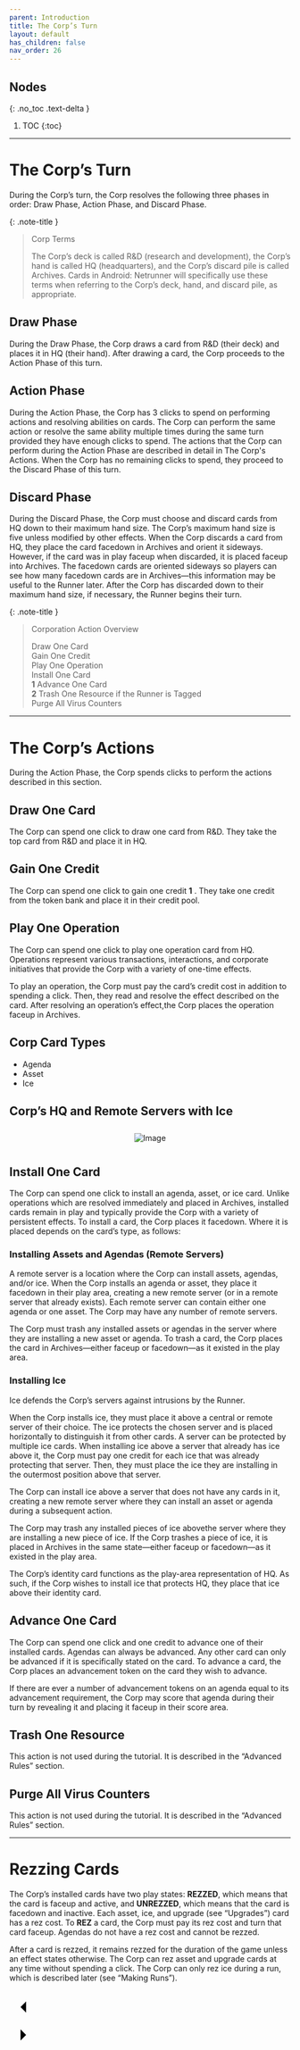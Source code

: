 ```yaml
---
parent: Introduction
title: The Corp’s Turn
layout: default
has_children: false
nav_order: 26
---
```

## Nodes
{: .no_toc .text-delta }
1. TOC
{:toc}

<hr>

# The Corp’s Turn

During the Corp’s turn, the Corp resolves the following three phases in order: Draw Phase, Action Phase, and Discard Phase.

{: .note-title }
> Corp Terms
>
> The Corp’s deck is called R&D (research and development), the Corp’s hand is called HQ (headquarters), and the Corp’s discard
pile is called Archives. Cards in Android: Netrunner will specifically use these terms when referring to the Corp’s deck, hand, and
discard pile, as appropriate.

## Draw Phase
During the Draw Phase, the Corp draws a card from R&D (their deck) and places it in HQ (their hand). After drawing a card, the Corp proceeds to the Action Phase of this turn.

## Action Phase
During the Action Phase, the Corp has 3 clicks to spend on performing actions and resolving abilities on cards. The Corp can perform the same action or resolve the same ability multiple times during the same turn provided they have enough clicks to spend. The
actions that the Corp can perform during the Action Phase are described in detail in The Corp's Actions. When the Corp has no remaining clicks to spend, they proceed to the Discard Phase of this turn.

## Discard Phase
During the Discard Phase, the Corp must choose and discard cards from HQ down to their maximum hand size. The Corp’s maximum hand size is five unless modified by other effects. When the Corp discards a card from HQ, they place the card facedown in Archives and orient it
sideways. However, if the card was in play faceup when discarded, it is placed faceup into Archives. The facedown cards are oriented sideways so players can see how many facedown cards are in Archives—this information may be useful to the Runner later. After the Corp has discarded down to their maximum hand size, if necessary, the Runner begins their turn.

{: .note-title }
> Corporation Action Overview
>
> <span class="nic click"></span> Draw One Card<br>
> <span class="nic click"></span> Gain One Credit<br>
> <span class="nic click"></span> Play One Operation<br>
> <span class="nic click"></span> Install One Card<br>
> <span class="nic click"></span><span class="blue-font"> **1** </span><span class="nic credit"></span>Advance One Card<br>
> <span class="nic click"></span><span class="blue-font"> **2** </span><span class="nic credit"></span>Trash One Resource if the Runner is Tagged<br>
> <span class="nic click"></span><span class="nic click"></span><span class="nic click"></span> Purge All Virus Counters

<hr>

# The Corp’s Actions

During the Action Phase, the Corp spends clicks to perform the actions described in this section.

## Draw One Card
The Corp can spend one click to draw one card from R&D. They take the top card from R&D and place it in HQ.

## Gain One Credit
The Corp can spend one click to gain one credit <span class="blue-font"> **1** </span><span class="nic credit"></span>. They take one credit from the token bank and place it in their credit pool.

## Play One Operation
The Corp can spend one click to play one operation card from HQ. Operations represent various transactions, interactions, and corporate initiatives that provide the Corp with a variety of one-time effects.

To play an operation, the Corp must pay the card’s credit cost in addition to spending a click. Then, they read and resolve the effect described on the card. After resolving an operation’s effect,the Corp places the operation faceup in Archives.

## Corp Card Types
- Agenda
- Asset
- Ice

## Corp’s HQ and Remote Servers with Ice

<div style="text-align: center; margin-top: 0; padding-top: 0;">
    <img src="/assets/images/introduction/corps_turn/servers.jpg" alt="Image" style="margin: 10px;" />
</div>

## Install One Card
The Corp can spend one click to install an agenda, asset, or ice card. Unlike operations which are resolved immediately and placed in Archives, installed cards remain in play and typically provide the Corp with a variety of persistent effects. To install a card, the Corp places it facedown. Where it is placed depends on the card’s type, as follows:

### Installing Assets and Agendas (Remote Servers)
A remote server is a location where the Corp can install assets, agendas, and/or ice. When the Corp installs an agenda or asset, they place it facedown in their play area, creating a new remote server (or in a remote server that already exists). Each remote server can contain either one agenda or one asset. The Corp may have any number of remote servers.

The Corp must trash any installed assets or agendas in the server where they are installing a new asset or agenda. To trash a card, the Corp places the card in Archives—either faceup or facedown—as it existed in the play area.

### Installing Ice
Ice defends the Corp’s servers against intrusions by the Runner.

When the Corp installs ice, they must place it above a central or remote server of their choice. The ice protects the chosen server and is placed horizontally to distinguish it from other cards. A server can be protected by multiple ice cards. When installing ice
above a server that already has ice above it, the Corp must pay one credit for each ice that was already protecting that server. Then, they must place the ice they are installing in the outermost position above that server.

The Corp can install ice above a server that does not have any cards in it, creating a new remote server where they can install an asset or agenda during a subsequent action.

The Corp may trash any installed pieces of ice abovethe server where they are installing a new piece of ice. If the Corp trashes a piece of ice, it is placed in Archives in the same state—either faceup or facedown—as it existed in the play area.

The Corp’s identity card functions as the play-area representation of HQ. As such, if the Corp wishes to install ice that protects HQ, they place that ice above their identity card.

## Advance One Card
The Corp can spend one click and one credit to advance one of their installed cards. Agendas can always be advanced. Any other card can only be advanced if it is specifically stated on the card. To advance a card, the Corp places an advancement token on the card they wish to advance.

If there are ever a number of advancement tokens on an agenda equal to its advancement requirement, the Corp may score that agenda during their turn by revealing it and placing it faceup in their score area.

## Trash One Resource
This action is not used during the tutorial. It is described in the “Advanced Rules” section.

## Purge All Virus Counters
This action is not used during the tutorial. It is described in the “Advanced Rules” section.

<HR>

# Rezzing Cards

The Corp’s installed cards have two play states: **REZZED**, which means that the card is faceup and active, and **UNREZZED**, which means that the card is facedown and inactive. Each asset, ice, and upgrade (see “Upgrades”) card has a rez cost. To **REZ** a card, the Corp must pay its rez cost and turn that card faceup. Agendas do not have a rez cost and cannot be rezzed.

After a card is rezzed, it remains rezzed for the duration of the game unless an effect states otherwise. The Corp can rez asset and upgrade cards at any time without spending a click. The Corp can only rez ice during a run, which is described later (see “Making
Runs”).

<div class="nav-buttons">
  <!-- Previous Button -->
  <a href="/docs/introduction/playing" class="nav-button" aria-label="Previous page">
    <div class="nav-item">
      <svg xmlns="http://www.w3.org/2000/svg" width="50" height="50" viewBox="0 0 50 50">
        <path d="M30 20L20 30L30 40" />
      </svg>
    </div>
  </a>

  <!-- Next Button -->
  <a href="/docs/introduction/runners_turn" class="nav-button" aria-label="Next page">
    <div class="nav-item">
      <svg xmlns="http://www.w3.org/2000/svg" width="50" height="50" viewBox="0 0 50 50">
        <path d="M20 20L30 30L20 40" />
      </svg>
    </div>
  </a>
</div>
